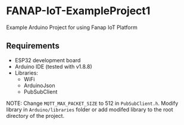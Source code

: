 # FANAP-IoT-ExampleProject1
Example Arduino Project for using Fanap IoT Platform

## Requirements
- ESP32 development board
- Arduino IDE (tested with v1.8.8)
- Libraries:
  - WiFi
  - ArduinoJson
  - PubSubClient

NOTE: Change `MQTT_MAX_PACKET_SIZE` to 512 in `PubSubClient.h`. Modify library in `Arduino/libraries` folder or add modifed library to the 
root directory of the project.